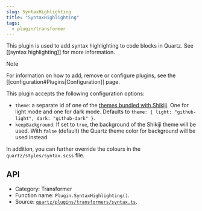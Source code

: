 ```yaml
---
slug: SyntaxHighlighting
title: "SyntaxHighlighting"
tags:
  - plugin/transformer
---
```


This plugin is used to add syntax highlighting to code blocks in Quartz. See [[syntax highlighting]] for more information.

> [!note]
> For information on how to add, remove or configure plugins, see the [[configuration#Plugins|Configuration]] page.

This plugin accepts the following configuration options:

- `theme`: a separate id of one of the [themes bundled with Shikiji](https://shikiji.netlify.app/themes). One for light mode and one for dark mode. Defaults to `theme: { light: "github-light", dark: "github-dark" }`.
- `keepBackground`: If set to `true`, the background of the Shikiji theme will be used. With `false` (default) the Quartz theme color for background will be used instead.

In addition, you can further override the colours in the `quartz/styles/syntax.scss` file.

## API

- Category: Transformer
- Function name: `Plugin.SyntaxHighlighting()`.
- Source: [`quartz/plugins/transformers/syntax.ts`](https://github.com/jackyzha0/quartz/blob/v4/quartz/plugins/transformers/syntax.ts).
